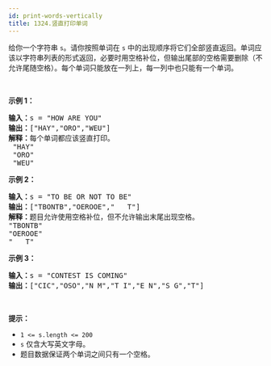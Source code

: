 ```yaml
---
id: print-words-vertically
title: 1324.竖直打印单词
---
```

给你一个字符串 <code>s</code>。请你按照单词在 <code>s</code> 中的出现顺序将它们全部竖直返回。单词应该以字符串列表的形式返回，必要时用空格补位，但输出尾部的空格需要删除（不允许尾随空格）。每个单词只能放在一列上，每一列中也只能有一个单词。

 

**示例 1：**


<pre><strong>输入：</strong>s = &#34;HOW ARE YOU&#34;<br/><strong>输出：</strong>[&#34;HAY&#34;,&#34;ORO&#34;,&#34;WEU&#34;]<br/><strong>解释：</strong>每个单词都应该竖直打印。 <br/> &#34;HAY&#34;<br/> &#34;ORO&#34;<br/> &#34;WEU&#34;<br/></pre>

**示例 2：**


<pre><strong>输入：</strong>s = &#34;TO BE OR NOT TO BE&#34;<br/><strong>输出：</strong>[&#34;TBONTB&#34;,&#34;OEROOE&#34;,&#34;   T&#34;]<br/><strong>解释：</strong>题目允许使用空格补位，但不允许输出末尾出现空格。<br/>&#34;TBONTB&#34;<br/>&#34;OEROOE&#34;<br/>&#34;   T&#34;<br/></pre>

**示例 3：**


<pre><strong>输入：</strong>s = &#34;CONTEST IS COMING&#34;<br/><strong>输出：</strong>[&#34;CIC&#34;,&#34;OSO&#34;,&#34;N M&#34;,&#34;T I&#34;,&#34;E N&#34;,&#34;S G&#34;,&#34;T&#34;]<br/></pre>

 

**提示：**


- <code>1 &lt;= s.length &lt;= 200</code>
- <code>s</code> 仅含大写英文字母。
- 题目数据保证两个单词之间只有一个空格。
